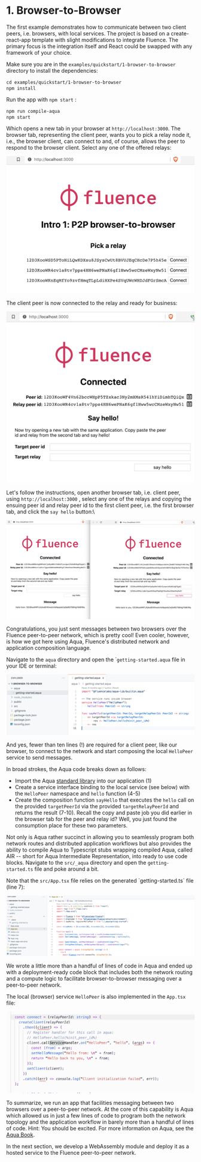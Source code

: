 # 1. Browser-to-Browser

The first example demonstrates how to communicate between two client peers, i.e. browsers, with local services. The project is based on a create-react-app template with slight modifications to integrate Fluence. The primary focus is the integration itself and React could be swapped with any framework of your choice.

Make sure you are in the `examples/quickstart/1-browser-to-browser` directory to install the dependencies:

```
cd examples/quickstart/1-browser-to-browser
npm install
```

Run the app with `npm start` :

```
npm run compile-aqua
npm start
```

Which opens a new tab in your browser at `http://localhost:3000`. The browser tab, representing the client peer, wants you to pick a relay node it, i.e., the browser client, can connect to and, of course, allows the peer to respond to the browser client. Select any one of the offered relays:

![Relay Selection](<../.gitbook/assets/image (17).png>)

The client peer is now connected to the relay and ready for business:

![Connection confirmation to network](<../.gitbook/assets/image (18).png>)

Let's follow the instructions, open another browser tab, i.e. client peer, using `http://localhost:3000` , select any one of the relays and copying the ensuing peer id and relay peer id to the first client peer, i.e. the first browser tab, and click the `say hello` button:\\

![Peer-to-peer communication between two browser client peers](<../.gitbook/assets/image (20).png>)

Congratulations, you just sent messages between two browsers over the Fluence peer-to-peer network, which is pretty cool! Even cooler, however, is how we got here using Aqua, Fluence's distributed network and application composition language.

Navigate to the `aqua` directory and open the \``getting-started.aqua` file in your IDE or terminal:

![getting-started.aqua](<../.gitbook/assets/image (51).png>)

And yes, fewer than ten lines (!) are required for a client peer, like our browser, to connect to the network and start composing the local `HelloPeer` service to send messages.

In broad strokes, the Aqua code breaks down as follows:

* Import the Aqua [standard library](https://github.com/fluencelabs/aqua-lib) into our application (1)
* Create a service interface binding to the local service (see below) with the `HelloPeer` namespace and `hello` function (4-5)
* Create the composition function `sayHello` that executes the `hello` call on the provided `targetPeerId` via the provided `targetRelayPeerId` and returns the result (7-10). Recall the copy and paste job you did earlier in the browser tab for the peer and relay id? Well, you just found the consumption place for these two parameters.

Not only is Aqua rather succinct in allowing you to seamlessly program both network routes and distributed application workflows but also provides the ability to compile Aqua to Typescript stubs wrapping compiled Aqua, called AIR -- short for Aqua Intermediate Representation, into ready to use code blocks. Navigate to the `src/_aqua` directory and open the `getting-started.ts` file and poke around a bit.

Note that the `src/App.tsx` file relies on the generated \`getting-started.ts\` file (line 7):

![App.tsx](<../.gitbook/assets/image (43).png>)

We wrote a little more than a handful of lines of code in Aqua and ended up with a deployment-ready code block that includes both the network routing and a compute logic to facilitate browser-to-browser messaging over a peer-to-peer network.

The local (browser) service `HelloPeer` is also implemented in the `App.tsx` file:

![Local HelloPeer service implementation](<../.gitbook/assets/image (22).png>)

To summarize, we run an app that facilities messaging between two browsers over a peer-to-peer network. At the core of this capability is Aqua which allowed us in just a few lines of code to program both the network topology and the application workflow in barely more than a handful of lines of code. Hint: You should be excited. For more information on Aqua, see the [Aqua Book](https://app.gitbook.com/o/-MWEY2QOTLOVcnoRm9S-/s/-MbmEhQUL-bljop\_DzuP/).

In the next section, we develop a WebAssembly module and deploy it as a hosted service to the Fluence peer-to-peer network.

